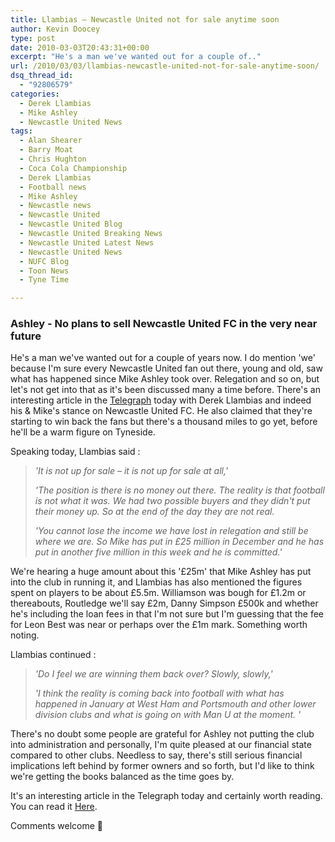 ```yaml
---
title: Llambias – Newcastle United not for sale anytime soon
author: Kevin Doocey
type: post
date: 2010-03-03T20:43:31+00:00
excerpt: "He's a man we've wanted out for a couple of.."
url: /2010/03/03/llambias-newcastle-united-not-for-sale-anytime-soon/
dsq_thread_id:
  - "92806579"
categories:
  - Derek Llambias
  - Mike Ashley
  - Newcastle United News
tags:
  - Alan Shearer
  - Barry Moat
  - Chris Hughton
  - Coca Cola Championship
  - Derek Llambias
  - Football news
  - Mike Ashley
  - Newcastle news
  - Newcastle United
  - Newcastle United Blog
  - Newcastle United Breaking News
  - Newcastle United Latest News
  - Newcastle United News
  - NUFC Blog
  - Toon News
  - Tyne Time

---
```

### Ashley - No plans to sell Newcastle United FC in the very near future

He's a man we've wanted out for a couple of years now. I do mention 'we' because I'm sure every Newcastle United fan out there, young and old, saw what has happened since Mike Ashley took over. Relegation and so on, but let's not get into that as it's been discussed many a time before. There's an interesting article in the [Telegraph][1] today with Derek Llambias and indeed his & Mike's  stance on Newcastle United FC. He also claimed that they're starting to win back the fans but there's a thousand miles to go yet, before he'll be a warm figure on Tyneside.

Speaking today, Llambias said :

> _'It is not up for sale – it is not up for sale at all,'_
>
> _'The position is there is no money out there. The reality is that football is not what it was. We had two possible buyers and they didn't put their money up. So at the end of the day they are not real._
>
> _'You cannot lose the income we have lost in relegation and still be where we are. So Mike has put in £25 million in December and he has put in another five million in this week and he is committed.'_

We're hearing a huge amount about this '£25m' that Mike Ashley has put into the club in running it, and Llambias has also mentioned the figures spent on players to be about £5.5m. Williamson was bough for £1.2m or thereabouts, Routledge we'll say £2m, Danny Simpson £500k and whether he's including the loan fees in that I'm not sure but I'm guessing that the fee for Leon Best was near or perhaps over the £1m mark. Something worth noting.

Llambias continued :

> _'Do I feel we are winning them back over? Slowly, slowly,'_
>
> _'I think the reality is coming back into football with what has happened in January at West Ham and Portsmouth and other lower division clubs and what is going on with Man U at the moment. '_

There's no doubt some people are grateful for Ashley not putting the club into administration and personally, I'm quite pleased at our financial state compared to other clubs. Needless to say, there's still serious financial implications left behind by former owners and so forth, but I'd like to think we're getting the books balanced as the time goes by.

It's an interesting article in the Telegraph today and certainly worth reading. You can read it [Here][1].

Comments welcome 🙂

 [1]: http://www.telegraph.co.uk/sport/football/teams/newcastle-united/7361339/Newcastle-United-not-for-sale-says-managing-director-Derek-Llambias.html?
